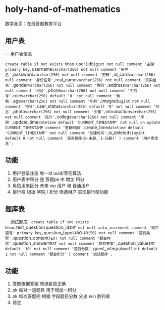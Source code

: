 # holy-hand-of-mathematics
数学圣手：在线答题教育平台

## 用户表

-- 用户表信息

`create table if not exists hhom.`user`
(
`id` bigint not null comment '主键' primary key,
`username` varchar(256) not null comment '用户名',
`password` varchar(256) not null comment '密码',
`id_card` varchar(256) null comment '身份证号',
`real_name` varchar(256) not null comment '真实姓名',
`gender` varchar(256) not null comment '性别',
`address` varchar(256) not null comment '地址',
`phone` varchar(256) not null comment '手机号',
`role` varchar(256) default '0' not null comment '角色',
`age` varchar(256) not null comment '年龄',
`integral` bigint not null comment '积分',
`user_status` varchar(256) default '0' not null comment '状态',
`photo` varchar(256) not null comment '头像',
`introduction` varchar(256) not null comment '简介',
`college` varchar(256) not null comment '学院',
`update_time` datetime default 'CURRENT_TIMESTAMP' not null on update CURRENT_TIMESTAMP comment '更新时间',
`create_time` datetime default 'CURRENT_TIMESTAMP' not null comment '创建时间',
`is_deleted` tinyint default 0 not null comment '是否删除(0-未删, 1-已删)'
) comment '用户表信息';
`
## 功能
1. 用户登录注册 唯一id uuid/雪花算法
2. 用户表中积分 是 答题pk 中 增加 积分 
3. 角色用来区分 未来 vip 用户 和 普通用户
4. 排行榜 根据 学院 / 积分 筛选用户 实现排行榜功能

## 题库表

-- 测试题库
`
create table if not exists hhom.`test_question`
(
`question_id` INT not null auto_increment comment '题目题号' primary key,
`question_type` VARCHAR(50) not null comment '题目类型',
`question_content` TEXT not null comment '题目内容',
`question_answer` TEXT not null comment '题目答案',
`question_value` INT default '10' not null comment '题目分数',
`quest_integral` smallint default 1 not null comment '题目积分'
) comment '测试题库';
`

## 功能
1. 答题根据答案 筛选是否正确
2. pk 每对一道题目 用于增加一积分
3. pk 每次答题完 根据 字段题目分数 分出 win 胜利者
4. 待定
